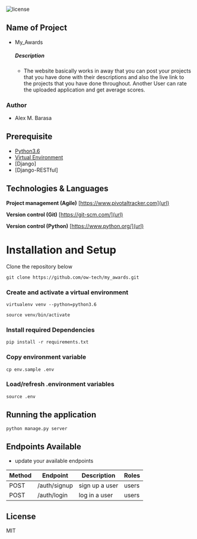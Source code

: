 ![license](https://img.shields.io/github/license/mashape/apistatus.svg)


## Name of Project
- My_Awards
    ##### Description
    - The website basically works in away that you can post your projects that you have done with their descriptions and also the live link to the projects that you have done throughout. Another User can rate the uploaded application and get average scores.
### Author
- Alex M. Barasa

## Prerequisite

- [Python3.6](https://www.python.org/downloads/release/python-365/)
- [Virtual Environment](https://virtualenv.pypa.io/en/stable/installation/)
- [Django]
- [Django-RESTful]

## Technologies & Languages

**Project management (Agile)** [https://www.pivotaltracker.com](url)

**Version control (Git)** [https://git-scm.com/](url)

**Version control (Python)** [https://www.python.org/](url)

# Installation and Setup

Clone the repository below

```
git clone https://github.com/ow-tech/my_awards.git
```

### Create and activate a virtual environment

    virtualenv venv --python=python3.6

    source venv/bin/activate

### Install required Dependencies

    pip install -r requirements.txt

### Copy environment variable

    cp env.sample .env

### Load/refresh .environment variables

    source .env

## Running the application

```
python manage.py server
```


## Endpoints Available
 - update your available endpoints

| Method | Endpoint                        | Description                           | Roles         |
| ------ | ------------------------------- | ------------------------------------- | ------------  |
| POST   |        /auth/signup             | sign up a user                        | users         |
| POST   |        /auth/login              | log in  a user                        | users         |



## License

MIT